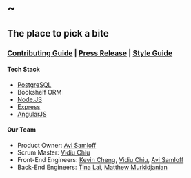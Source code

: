 # ~ #
## The place to pick a bite ##

### [Contributing Guide](CONTRIBUTING.md) | [Press Release](PRESS-RELEASE.md) | [Style Guide](STYLEGUIDE.md) ###

#### Tech Stack ####
- [PostgreSQL](http://www.postgresql.org/)
- Bookshelf ORM
- [Node.JS](http://nodejs.org/)
- [Express](http://expressjs.com/)
- [AngularJS](https://angularjs.org/)


#### Our Team ####
- Product Owner: [Avi Samloff](http://AviSamloff.com)
- Scrum Master: [Vidiu Chiu](http://github.com/vduchew)
- Front-End Engineers: [Kevin Cheng](http://k-cheng.github.io/), [Vidiu Chiu](http://github.com/vduchew), [Avi Samloff](http://AviSamloff.com)
- Back-End Engineers: [Tina Lai](http://github.com/tinalai), [Matthew Murkidjanian](http://github.com/mmurkidjanian)
